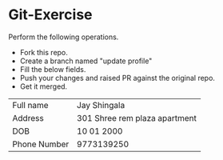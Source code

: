 # Git-Exercise

Perform the following operations.

* Fork this repo.
* Create a branch named "update profile"
* Fill the below fields.
* Push your changes and raised PR against the original repo.
* Get it merged.


|              |   |
|--------------|---|
| Full name    | Jay Shingala  |
| Address      | 301 Shree rem plaza apartment  |
| DOB          | 10 01 2000  |
| Phone Number | 9773139250  |
